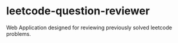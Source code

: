 # leetcode-question-reviewer
Web Application designed for reviewing previously solved leetcode problems.
